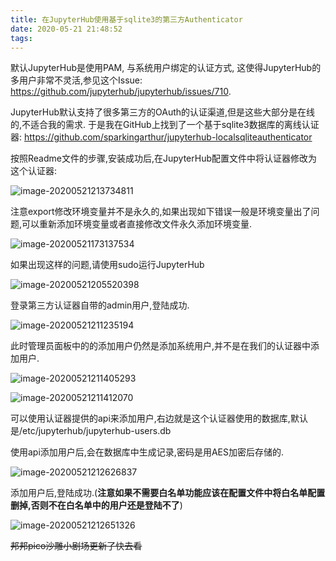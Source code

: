```yaml
---
title: 在JupyterHub使用基于sqlite3的第三方Authenticator
date: 2020-05-21 21:48:52
tags:
---
```


默认JupyterHub是使用PAM, 与系统用户绑定的认证方式, 这使得JupyterHub的多用户非常不灵活,参见这个Issue:    https://github.com/jupyterhub/jupyterhub/issues/710.

JupyterHub默认支持了很多第三方的OAuth的认证渠道,但是这些大部分是在线的,不适合我的需求. 于是我在GitHub上找到了一个基于sqlite3数据库的离线认证器: https://github.com/sparkingarthur/jupyterhub-localsqliteauthenticator

按照Readme文件的步骤,安装成功后,在JupyterHub配置文件中将认证器修改为这个认证器:

![image-20200521213734811](/img/JupyterHubAuth/1.png)

<!--more-->

注意export修改环境变量并不是永久的,如果出现如下错误一般是环境变量出了问题,可以重新添加环境变量或者直接修改文件永久添加环境变量.

![image-20200521173137534](/img/JupyterHubAuth/2.png)

如果出现这样的问题,请使用sudo运行JupyterHub

![image-20200521205520398](/img/JupyterHubAuth/3.png)

登录第三方认证器自带的admin用户,登陆成功.

![image-20200521211235194](/img/JupyterHubAuth/4.png)

此时管理员面板中的的添加用户仍然是添加系统用户,并不是在我们的认证器中添加用户.

![image-20200521211405293](/img/JupyterHubAuth/5.png)

![image-20200521211412070](/img/JupyterHubAuth/6.png)

可以使用认证器提供的api来添加用户,右边就是这个认证器使用的数据库,默认是/etc/jupyterhub/jupyterhub-users.db

使用api添加用户后,会在数据库中生成记录,密码是用AES加密后存储的.

![image-20200521212626837](/img/JupyterHubAuth/7.png)

添加用户后,登陆成功.(**注意如果不需要白名单功能应该在配置文件中将白名单配置删掉,否则不在白名单中的用户还是登陆不了**)

![image-20200521212651326](/img/JupyterHubAuth/8.png)

~~邦邦pico沙雕小剧场更新了快去看~~